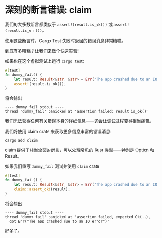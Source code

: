 # 深刻的断言错误: claim

我们的大多数断言都类似于 `assert!(result.is_ok())` 或 `assert!(result.is_err())`。

使用这些断言时，Cargo Test 失败时返回的错误消息非常糟糕。

到底有多糟糕？让我们来做个快速实验!

如果你在这个虚拟测试上运行 `cargo test`:

```rs
#[test]
fn dummy_fail() {
    let result: Result<&str, &str> = Err("The app crashed due to an IO error");
    assert!(result.is_ok());
}
```

将会输出

```plaintext
---- dummy_fail stdout ----
thread 'dummy_fail' panicked at 'assertion failed: result.is_ok()'
```

我们无法获得任何有关错误本身的详细信息——这会让调试过程变得相当痛苦。

我们将使用 claim crate 来获取更多信息丰富的错误消息:

```shell
cargo add claim
```

claim 提供了相当全面的断言，可以处理常见的 Rust 类型——特别是 Option 和 Result。

如果我们重写 `dummy_fail` 测试并使用 `claim` crate

```rs
#[test]
fn dummy_fail() {
    let result: Result<&str, &str> = Err("The app crashed due to an IO error");
    claim::assert_ok!(result);
}
```

将会输出

```plaintext
---- dummy_fail stdout ----
thread 'dummy_fail' panicked at 'assertion failed, expected Ok(..),
  got Err("The app crashed due to an IO error")'
```

好多了。
